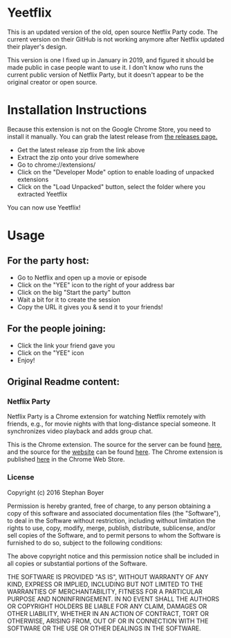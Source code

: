 # Yeetflix
This is an updated version of the old, open source Netflix Party code.
The current version on their GitHub is not working anymore after Netflix updated their player's design.

This version is one I fixed up in January in 2019, and figured it should be made public in case people want to use it.
I don't know who runs the current public version of Netflix Party, but it doesn't appear to be the original creator or open source. 

# Installation Instructions
Because this extension is not on the Google Chrome Store, you need to install it manually. 
You can grab the latest release from [the releases page.](https://github.com/DarwinAnim8or/yeetflix/releases)

* Get the latest release zip from the link above
* Extract the zip onto your drive somewhere
* Go to chrome://extensions/
* Click on the "Developer Mode" option to enable loading of unpacked extensions
* Click on the "Load Unpacked" button, select the folder where you extracted Yeetflix

You can now use Yeetflix!

# Usage

## For the party host:
* Go to Netflix and open up a movie or episode
* Click on the "YEE" icon to the right of your address bar
* Click on the big "Start the party" button
* Wait a bit for it to create the session
* Copy the URL it gives you & send it to your friends!

## For the people joining:
* Click the link your friend gave you
* Click on the "YEE" icon
* Enjoy!

## Original Readme content:

### Netflix Party

Netflix Party is a Chrome extension for watching Netflix remotely with friends, e.g., for movie nights with that long-distance special someone. It synchronizes video playback and adds group chat.

This is the Chrome extension. The source for the server can be found [here](https://github.com/boyers/netflixparty-server), and the source for the [website](https://www.netflixparty.com) can be found [here](https://github.com/boyers/netflixparty-website). The Chrome extension is published [here](https://chrome.google.com/webstore/detail/netflix-party/oocalimimngaihdkbihfgmpkcpnmlaoa) in the Chrome Web Store.

### License

Copyright (c) 2016 Stephan Boyer

Permission is hereby granted, free of charge, to any person obtaining a copy of this software and associated documentation files (the "Software"), to deal in the Software without restriction, including without limitation the rights to use, copy, modify, merge, publish, distribute, sublicense, and/or sell copies of the Software, and to permit persons to whom the Software is furnished to do so, subject to the following conditions:

The above copyright notice and this permission notice shall be included in all copies or substantial portions of the Software.

THE SOFTWARE IS PROVIDED "AS IS", WITHOUT WARRANTY OF ANY KIND, EXPRESS OR IMPLIED, INCLUDING BUT NOT LIMITED TO THE WARRANTIES OF MERCHANTABILITY, FITNESS FOR A PARTICULAR PURPOSE AND NONINFRINGEMENT. IN NO EVENT SHALL THE AUTHORS OR COPYRIGHT HOLDERS BE LIABLE FOR ANY CLAIM, DAMAGES OR OTHER LIABILITY, WHETHER IN AN ACTION OF CONTRACT, TORT OR OTHERWISE, ARISING FROM, OUT OF OR IN CONNECTION WITH THE SOFTWARE OR THE USE OR OTHER DEALINGS IN THE SOFTWARE.
